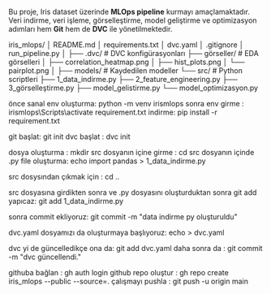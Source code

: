 Bu proje, Iris dataset üzerinde **MLOps pipeline** kurmayı amaçlamaktadır.  
Veri indirme, veri işleme, görselleştirme, model geliştirme ve optimizasyon adımları hem **Git** hem de **DVC** ile yönetilmektedir.


iris_mlops/
│   README.md
│   requirements.txt
│   dvc.yaml
│   .gitignore
│   run_pipeline.py
│
├── .dvc/                 # DVC konfigürasyonları
├── görseller/            # EDA görselleri
│   ├── correlation_heatmap.png
│   ├── hist_plots.png
│   └── pairplot.png
│
├── models/               # Kaydedilen modeller
└── src/                  # Python scriptleri
    ├── 1_data_indirme.py
    ├── 2_feature_engineering.py
    ├── 3_görselleştirme.py
    ├── model_gelistirme.py
    └── model_optimizasyon.py












önce sanal env oluşturma: python -m venv irismlops
sonra env girme : irismlops\Scripts\activate
requirement.txt indirme: pip install -r requirement.txt

git başlat: git init
dvc başlat : dvc init

dosya oluşturma : mkdir src
dosyanın içine girme : cd src
dosyanın içinde .py file oluşturma: echo import pandas > 1_data_indirme.py

src dosysından çıkmak için : cd ..

src dosyasına girdikten sonra ve .py dosyasını oluşturduktan sonra git add yapıcaz: git add 1_data_indirme.py

sonra commit ekliyoruz: git commit -m "data indirme py oluşturuldu" 

dvc.yaml dosyamızı da oluşturmaya başlıyoruz:
echo > dvc.yaml

dvc yi de güncelledikçe ona da: git add dvc.yaml
daha sonra da : git commit -m "dvc güncellendi."

githuba bağlan : gh auth login
github repo oluştur : gh repo create iris_mlops --public --source=.
çalışmayı pushla : git push -u origin main




